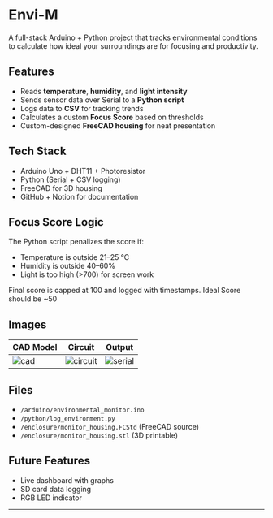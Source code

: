 # Envi-M


A full-stack Arduino + Python project that tracks environmental conditions to calculate how ideal your surroundings are for focusing and productivity.

## Features

-  Reads **temperature**, **humidity**, and **light intensity**
-  Sends sensor data over Serial to a **Python script**
-  Logs data to **CSV** for tracking trends
-  Calculates a custom **Focus Score** based on thresholds
-  Custom-designed **FreeCAD housing** for neat presentation

##  Tech Stack

- Arduino Uno + DHT11 + Photoresistor
- Python (Serial + CSV logging)
- FreeCAD for 3D housing
- GitHub + Notion for documentation

##  Focus Score Logic

The Python script penalizes the score if:
- Temperature is outside 21–25 °C
- Humidity is outside 40–60%
- Light is too high (>700) for screen work

Final score is capped at 100 and logged with timestamps.
Ideal Score should be ~50

##  Images

| CAD Model | Circuit | Output |
|-----------|---------|--------|
| ![cad](images/cad_render.png) | ![circuit](images/breadboard_photo.jpg) | ![serial](images/serial_output.png) |

##  Files

- `/arduino/environmental_monitor.ino`
- `/python/log_environment.py`
- `/enclosure/monitor_housing.FCStd` (FreeCAD source)
- `/enclosure/monitor_housing.stl` (3D printable)

##  Future Features

- Live dashboard with graphs
- SD card data logging
- RGB LED indicator

---
